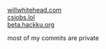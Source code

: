 [willwhitehead.com](https://willwhitehead.com)\
[csjobs.lol](https://csjobs.lol)\
[beta.hackku.org](https://beta.hackku.org)

most of my commits are private
